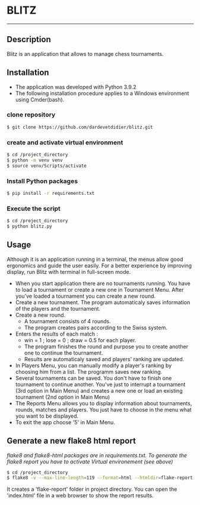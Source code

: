 # BLITZ

----------------------------------------------

## Description
Blitz is an application that allows to manage chess tournaments.

## Installation

* The application was developed with Python 3.9.2
* The following installation procedure applies to a Windows environment using Cmder(bash).

### clone repository

```bash
$ git clone https://github.com/dardevetdidier/blitz.git 
```

### create and activate virtual environment

```bash
$ cd /project_directory
$ python -m venv venv
$ source venv/Scripts/activate
```

### Install Python packages

```bash
$ pip install -r requirements.txt
```

### Execute the script

```bash
$ cd /project_directory
$ python blitz.py
```

## Usage

Although it is an application running in a terminal, the menus allow good ergonomics and guide the user easily.
For a better experience by improving display, run Blitz with terminal in full-screen mode.

* When you start application there are no tournaments running. You have to load a tournament or create a new one in
  Tournament Menu. After you've loaded a tournament you can create a new round. 
* Create a new tournament. The program automaticaly saves information of the players and the tournament.
* Create a new round. 
  * A tournament consists of 4 rounds. 
  * The program creates pairs according to the Swiss system. 
* Enters the results of each match : 
  * win = 1 ; lose = 0 ; draw = 0.5 for each player.
  * The program finishes the round and purpose you to create another one to continue the tournament. 
  * Results are automaticaly saved and players' ranking are updated.
* In Players Menu, you can manually modify a player's ranking by choosing him from a list. The programm saves new
ranking.
* Several tournaments can be saved. You don't have to finish one tournament to continue another. You've just to 
  interrupt a tournament (3rd option in Main Menu) and creates a new one or load an existing tournament (2nd option
  in Main Menu)
* The Reports Menu allows you to display information about tournaments, rounds, matches and players.
  You just have to choose in the menu what you want to be displayed.
* To exit the app choose '5' in Main Menu.  
  
## Generate a new flake8 html report

*flake8 and flake8-html packages are in requirements.txt. To generate the flake8 report you have to activate Virtual
environement (see above)*

```bash
$ cd /project_directory
$ flake8 -v --max-line-length=119 --format=html --htmldir=flake-report blitz.py ./models ./controllers ./views
```

It creates a 'flake-report' folder in project directory. You can open the 'index.html' file in a web browser to show 
the report results. 
   
  